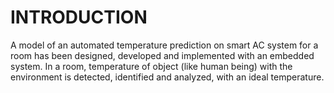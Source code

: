 # INTRODUCTION
   A model of an automated temperature prediction on smart AC system for a room has been designed, developed and implemented
   with an embedded system. In a room, temperature of object (like human being) with the environment is detected, identified and analyzed, with an ideal temperature.
